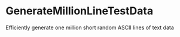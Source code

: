 # GenerateMillionLineTestData
Efficiently generate one million short random ASCII lines of text data
